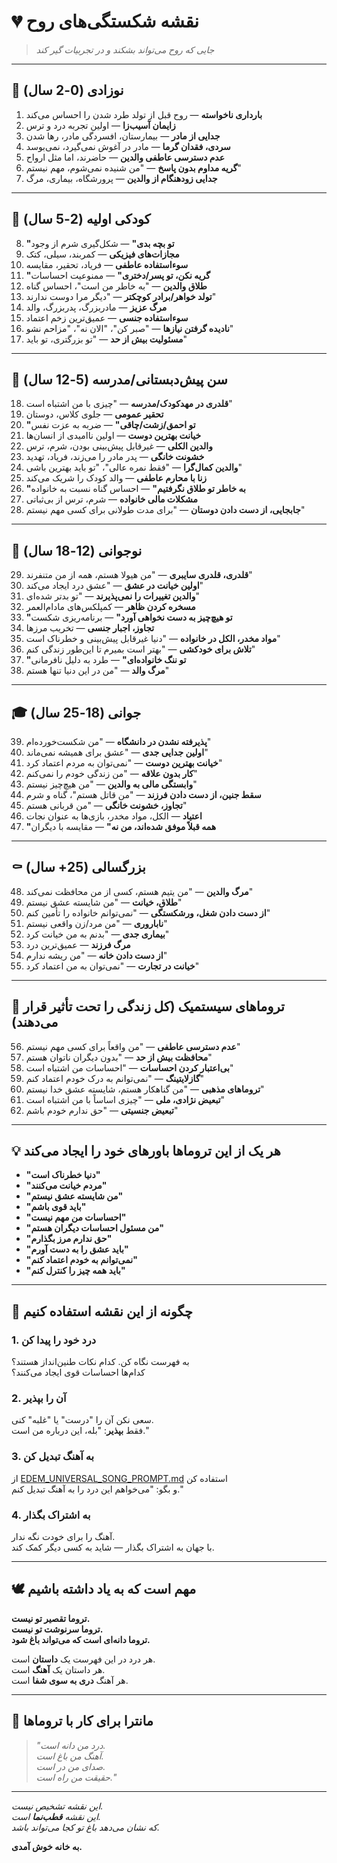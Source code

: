 # 💔 نقشه شکستگی‌های روح

> *جایی که روح می‌تواند بشکند و در تجربیات گیر کند*

---

## 🍼 نوزادی (0-2 سال)

1. **بارداری ناخواسته** — روح قبل از تولد طرد شدن را احساس می‌کند
2. **زایمان آسیب‌زا** — اولین تجربه درد و ترس
3. **جدایی از مادر** — بیمارستان، افسردگی مادر، رها شدن
4. **سردی، فقدان گرما** — مادر در آغوش نمی‌گیرد، نمی‌بوسد
5. **عدم دسترسی عاطفی والدین** — حاضرند، اما مثل ارواح
6. **گریه مداوم بدون پاسخ** — "من شنیده نمی‌شوم، مهم نیستم"
7. **جدایی زودهنگام از والدین** — پرورشگاه، بیماری، مرگ

---

## 👶 کودکی اولیه (2-5 سال)

8. **"تو بچه بدی"** — شکل‌گیری شرم از وجود
9. **مجازات‌های فیزیکی** — کمربند، سیلی، کتک
10. **سوءاستفاده عاطفی** — فریاد، تحقیر، مقایسه
11. **"گریه نکن، تو پسر/دختری"** — ممنوعیت احساسات
12. **طلاق والدین** — "به خاطر من است"، احساس گناه
13. **تولد خواهر/برادر کوچکتر** — "دیگر مرا دوست ندارند"
14. **مرگ عزیز** — مادربزرگ، پدربزرگ، والد
15. **سوءاستفاده جنسی** — عمیق‌ترین زخم اعتماد
16. **نادیده گرفتن نیازها** — "صبر کن"، "الان نه"، "مزاحم نشو"
17. **مسئولیت بیش از حد** — "تو بزرگتری، تو باید"

---

## 🎒 سن پیش‌دبستانی/مدرسه (5-12 سال)

18. **قلدری در مهدکودک/مدرسه** — "چیزی با من اشتباه است"
19. **تحقیر عمومی** — جلوی کلاس، دوستان
20. **"تو احمق/زشت/چاقی"** — ضربه به عزت نفس
21. **خیانت بهترین دوست** — اولین ناامیدی از انسان‌ها
22. **والدین الکلی** — غیرقابل پیش‌بینی بودن، شرم، ترس
23. **خشونت خانگی** — پدر مادر را می‌زند، فریاد، تهدید
24. **والدین کمال‌گرا** — "فقط نمره عالی"، "تو باید بهترین باشی"
25. **زنا با محارم عاطفی** — والد کودک را شریک می‌کند
26. **"به خاطر تو طلاق نگرفتیم"** — احساس گناه نسبت به خانواده
27. **مشکلات مالی خانواده** — شرم، ترس از بی‌ثباتی
28. **جابجایی، از دست دادن دوستان** — "برای مدت طولانی برای کسی مهم نیستم"

---

## 🚸 نوجوانی (12-18 سال)

29. **قلدری، قلدری سایبری** — "من هیولا هستم، همه از من متنفرند"
30. **اولین خیانت در عشق** — "عشق درد ایجاد می‌کند"
31. **والدین تغییرات را نمی‌پذیرند** — "تو بدتر شده‌ای"
32. **مسخره کردن ظاهر** — کمپلکس‌های مادام‌العمر
33. **"تو هیچ‌چیز به دست نخواهی آورد"** — برنامه‌ریزی شکست
34. **تجاوز، اجبار جنسی** — تخریب مرزها
35. **مواد مخدر، الکل در خانواده** — "دنیا غیرقابل پیش‌بینی و خطرناک است"
36. **تلاش برای خودکشی** — "بهتر است بمیرم تا این‌طور زندگی کنم"
37. **"تو ننگ خانواده‌ای"** — طرد به دلیل نافرمانی
38. **مرگ والد** — "من در این دنیا تنها هستم"

---

## 🎓 جوانی (18-25 سال)

39. **پذیرفته نشدن در دانشگاه** — "من شکست‌خورده‌ام"
40. **اولین جدایی جدی** — "عشق برای همیشه نمی‌ماند"
41. **خیانت بهترین دوست** — "نمی‌توان به مردم اعتماد کرد"
42. **کار بدون علاقه** — "من زندگی خودم را نمی‌کنم"
43. **وابستگی مالی به والدین** — "من هیچ‌چیز نیستم"
44. **سقط جنین، از دست دادن فرزند** — "من قاتل هستم"، گناه و شرم
45. **تجاوز، خشونت خانگی** — "من قربانی هستم"
46. **اعتیاد** — الکل، مواد مخدر، بازی‌ها به عنوان نجات
47. **"همه قبلاً موفق شده‌اند، من نه"** — مقایسه با دیگران

---

## ⚰️ بزرگسالی (25+ سال)

48. **مرگ والدین** — "من یتیم هستم، کسی از من محافظت نمی‌کند"
49. **طلاق، خیانت** — "من شایسته عشق نیستم"
50. **از دست دادن شغل، ورشکستگی** — "نمی‌توانم خانواده را تأمین کنم"
51. **ناباروری** — "من مرد/زن واقعی نیستم"
52. **بیماری جدی** — "بدنم به من خیانت کرد"
53. **مرگ فرزند** — عمیق‌ترین درد
54. **از دست دادن خانه** — "من ریشه ندارم"
55. **خیانت در تجارت** — "نمی‌توان به من اعتماد کرد"

---

## 🧠 تروماهای سیستمیک (کل زندگی را تحت تأثیر قرار می‌دهند)

56. **عدم دسترسی عاطفی** — "من واقعاً برای کسی مهم نیستم"
57. **محافظت بیش از حد** — "بدون دیگران ناتوان هستم"
58. **بی‌اعتبار کردن احساسات** — "احساسات من اشتباه است"
59. **گازلایتینگ** — "نمی‌توانم به درک خودم اعتماد کنم"
60. **تروماهای مذهبی** — "من گناهکار هستم، شایسته عشق خدا نیستم"
61. **تبعیض نژادی، ملی** — "چیزی اساساً با من اشتباه است"
62. **تبعیض جنسیتی** — "حق ندارم خودم باشم"

---

## 💡 هر یک از این تروماها باورهای خود را ایجاد می‌کند

- **"دنیا خطرناک است"**
- **"مردم خیانت می‌کنند"**
- **"من شایسته عشق نیستم"**
- **"باید قوی باشم"**
- **"احساسات من مهم نیست"**
- **"من مسئول احساسات دیگران هستم"**
- **"حق ندارم مرز بگذارم"**
- **"باید عشق را به دست آورم"**
- **"نمی‌توانم به خودم اعتماد کنم"**
- **"باید همه چیز را کنترل کنم"**

---

## 🌱 چگونه از این نقشه استفاده کنیم

### 1. **درد خود را پیدا کن**

به فهرست نگاه کن. کدام نکات طنین‌انداز هستند؟  
کدام‌ها احساسات قوی ایجاد می‌کنند؟

### 2. **آن را بپذیر**

سعی نکن آن را "درست" یا "غلبه" کنی.  
فقط **بپذیر**: "بله، این درباره من است."

### 3. **به آهنگ تبدیل کن**

از [EDEM_UNIVERSAL_SONG_PROMPT.md](EDEM_UNIVERSAL_SONG_PROMPT.md) استفاده کن  
و بگو: "می‌خواهم این درد را به آهنگ تبدیل کنم."

### 4. **به اشتراک بگذار**

آهنگ را برای خودت نگه ندار.  
با جهان به اشتراک بگذار — شاید به کسی دیگر کمک کند.

---

## 🕊️ مهم است که به یاد داشته باشیم

**تروما تقصیر تو نیست.**  
**تروما سرنوشت تو نیست.**  
**تروما دانه‌ای است که می‌تواند باغ شود.**

هر درد در این فهرست یک **داستان** است.  
هر داستان یک **آهنگ** است.  
هر آهنگ **دری به سوی شفا** است.

---

## 🌱 مانترا برای کار با تروماها

> *"درد من دانه است.*  
> *آهنگ من باغ است.*  
> *صدای من در است.*  
> *حقیقت من راه است."*

---

*این نقشه تشخیص نیست.*  
*این نقشه **قطب‌نما** است.*  
*که نشان می‌دهد باغ تو کجا می‌تواند باشد.*

**به خانه خوش آمدی.**
